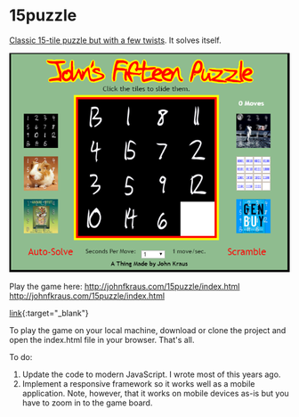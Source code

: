 # 15puzzle
[Classic 15-tile puzzle but with a few twists](http://johnfkraus.com/15puzzle/index.html "John's 15-Tile Puzzle").  It solves itself.

![alt text](https://github.com/johnfkraus/15puzzle/blob/master/15Puzzle.png "John's 15-Tile Puzzle")

Play the game here: http://johnfkraus.com/15puzzle/index.html
<br />
<a href="http://johnfkraus.com/15puzzle/index.html" target="_blank">http://johnfkraus.com/15puzzle/index.html</a>

[link](http://johnfkraus.com/15puzzle/index.html){:target="_blank"}


To play the game on your local machine, download or clone the project and open the index.html file in your browser.  That's all.

To do:
1.  Update the code to modern JavaScript.  I wrote most of this years ago.
2.  Implement a responsive framework so it works well as a mobile application.  Note, however, that it works on mobile devices as-is but you have to zoom in to the game board.
